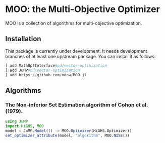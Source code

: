 # MOO: the Multi-Objective Optimizer

MOO is a collection of algorithms for multi-objective optimization.

## Installation

This package is currently under development. It needs development branches of at
least one upstream package. You can install it as follows:

```julia
] add MathOptInterface#od/vector-optimization
] add JuMP#od/vector-optimization
] add https://github.com/odow/MOO.jl
```

## Algorithms

### The Non-inferior Set Estimation algorithm of Cohon et al. (1979).

```julia
using JuMP
import HiGHS, MOO
model = JuMP.Model(() -> MOO.Optimizer(HiGHS.Optimizer))
set_optimizer_attribute(model, "algorithm", MOO.NISE())
```
